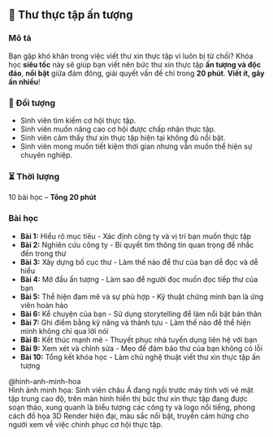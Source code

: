 ## 📌 Thư thực tập ấn tượng

### Mô tả
Bạn gặp khó khăn trong việc viết thư xin thực tập vì luôn bị từ chối? Khóa học **siêu tốc** này sẽ giúp bạn viết nên bức thư xin thực tập **ấn tượng và độc đáo**, **nổi bật** giữa đám đông, giải quyết vấn đề chỉ trong **20 phút**. **Viết ít, gây ấn nhiều**!

### 🎯 Đối tượng
- Sinh viên tìm kiếm cơ hội thực tập.
- Sinh viên muốn nâng cao cơ hội được chấp nhận thực tập.
- Sinh viên cảm thấy thư xin thực tập hiện tại không đủ nổi bật.
- Sinh viên mong muốn tiết kiệm thời gian nhưng vẫn muốn thể hiện sự chuyên nghiệp.

### ⏳ Thời lượng
10 bài học – **Tổng 20 phút**

### Bài học
- **Bài 1:** Hiểu rõ mục tiêu - Xác định công ty và vị trí bạn muốn thực tập
- **Bài 2:** Nghiên cứu công ty - Bí quyết tìm thông tin quan trọng để nhắc đến trong thư
- **Bài 3:** Xây dựng bố cục thư - Làm thế nào để thư của bạn dễ đọc và dễ hiểu
- **Bài 4:** Mở đầu ấn tượng - Làm sao để người đọc muốn đọc tiếp thư của bạn
- **Bài 5:** Thể hiện đam mê và sự phù hợp - Kỹ thuật chứng minh bạn là ứng viên hoàn hảo
- **Bài 6:** Kể chuyện của bạn - Sử dụng storytelling để làm nổi bật bản thân
- **Bài 7:** Ghi điểm bằng kỹ năng và thành tựu - Làm thế nào để thể hiện mình không chỉ qua lời nói
- **Bài 8:** Kết thúc mạnh mẽ - Thuyết phục nhà tuyển dụng liên hệ với bạn
- **Bài 9:** Xem xét và chỉnh sửa - Mẹo để đảm bảo thư của bạn không có lỗi
- **Bài 10:** Tổng kết khóa học - Làm chủ nghệ thuật viết thư xin thực tập ấn tượng

@hinh-anh-minh-hoa  
Hình ảnh minh họa: Sinh viên châu Á đang ngồi trước máy tính với vẻ mặt tập trung cao độ, trên màn hình hiển thị bức thư xin thực tập đang được soạn thảo, xung quanh là biểu tượng các công ty và logo nổi tiếng, phong cách đồ họa 3D Render hiện đại, màu sắc nổi bật, truyền cảm hứng cho người xem về việc chinh phục cơ hội thực tập.
